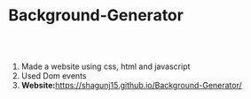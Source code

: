 # Background-Generator
<br><br>
1. Made a website using css, html and javascript<br>
2. Used Dom events<br>
3. <strong>Website:</strong>https://shagunj15.github.io/Background-Generator/
